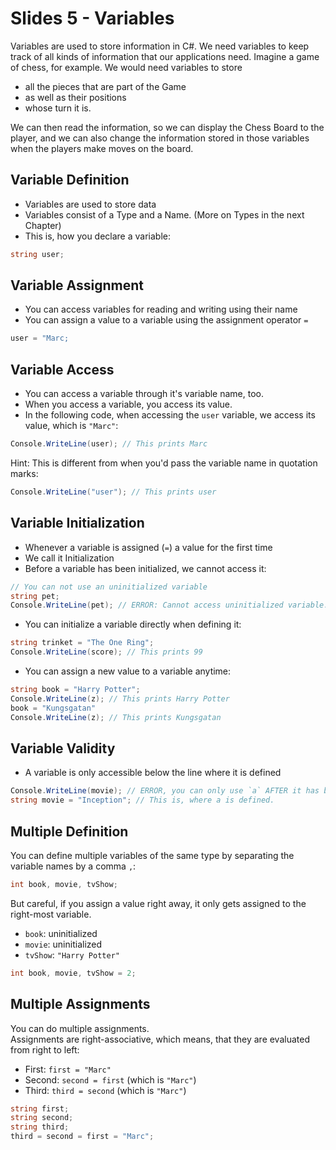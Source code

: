 # Slides 5 - Variables

Variables are used to store information in C#. We need variables to keep track of all kinds of information that our applications need. Imagine a game of chess, for example. We would need variables to store 
- all the pieces that are part of the Game
- as well as their positions
- whose turn it is.

We can then read the information, so we can display the Chess Board to the player, and we can also change the information stored in those variables when the players make moves on the board.

## Variable Definition
- Variables are used to store data
- Variables consist of a Type and a Name. (More on Types in the next Chapter)
- This is, how you declare a variable:
```cs
string user;
```

## Variable Assignment
- You can access variables for reading and writing using their name
- You can assign a value to a variable using the assignment operator `=`
```cs
user = "Marc;
```

## Variable Access
- You can access a variable through it's variable name, too.
- When you access a variable, you access its value.
- In the following code, when accessing the `user` variable, we access its value, which is `"Marc"`:
```cs
Console.WriteLine(user); // This prints Marc
```

Hint: This is different from when you'd pass the variable name in quotation marks:
```cs
Console.WriteLine("user"); // This prints user
```

## Variable Initialization
- Whenever a variable is assigned (`=`) a value for the first time
- We call it Initialization
- Before a variable has been initialized, we cannot access it:

```cs
// You can not use an uninitialized variable
string pet;
Console.WriteLine(pet); // ERROR: Cannot access uninitialized variable.
```

- You can initialize a variable directly when defining it:
```cs
string trinket = "The One Ring";
Console.WriteLine(score); // This prints 99
```

- You can assign a new value to a variable anytime:
```cs
string book = "Harry Potter";
Console.WriteLine(z); // This prints Harry Potter
book = "Kungsgatan"
Console.WriteLine(z); // This prints Kungsgatan
```

## Variable Validity
- A variable is only accessible below the line where it is defined
```cs
Console.WriteLine(movie); // ERROR, you can only use `a` AFTER it has been defined.
string movie = "Inception"; // This is, where a is defined.
```

## Multiple Definition
You can define multiple variables of the same type by separating the variable names by a comma `,`:
```cs
int book, movie, tvShow;
```

But careful, if you assign a value right away, it only gets assigned to the right-most variable.
- `book`: uninitialized
- `movie`: uninitialized
- `tvShow`: `"Harry Potter"`
```c
int book, movie, tvShow = 2;
```

## Multiple Assignments
You can do multiple assignments.\
Assignments are right-associative, which means, that they are evaluated from right to left:
- First: `first = "Marc"`
- Second: `second = first` (which is `"Marc"`)
- Third: `third = second` (which is `"Marc"`)
```cs
string first;
string second;
string third;
third = second = first = "Marc";
```